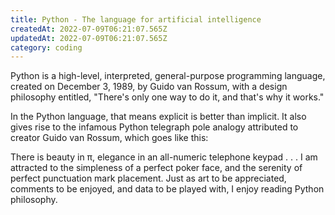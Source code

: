 ```yaml
---
title: Python - The language for artificial intelligence
createdAt: 2022-07-09T06:21:07.565Z
updatedAt: 2022-07-09T06:21:07.565Z
category: coding
---
```


Python is a high-level, interpreted, general-purpose programming language, created on December 3, 1989, by Guido van Rossum, with a design philosophy entitled, "There's only one way to do it, and that's why it works."

In the Python language, that means explicit is better than implicit. It also gives rise to the infamous Python telegraph pole analogy attributed to creator Guido van Rossum, which goes like this:

There is beauty in π, elegance in an all-numeric telephone keypad . . . I am attracted to the simpleness of a perfect poker face, and the serenity of perfect punctuation mark placement. Just as art to be appreciated, comments to be enjoyed, and data to be played with, I enjoy reading Python philosophy.
